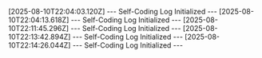 [2025-08-10T22:04:03.120Z] --- Self-Coding Log Initialized ---
[2025-08-10T22:04:13.618Z] --- Self-Coding Log Initialized ---
[2025-08-10T22:11:45.296Z] --- Self-Coding Log Initialized ---
[2025-08-10T22:13:42.894Z] --- Self-Coding Log Initialized ---
[2025-08-10T22:14:26.044Z] --- Self-Coding Log Initialized ---
